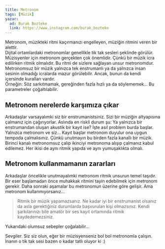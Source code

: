 ```yaml
---
title: Metronom
tags: [Müzik]
yazar:
  ad: Burak Bozteke
  link: https://www.instagram.com/burak_bozteke
---
```


Metronom, müzikteki ritmi kaçırmanızı engelleyen, müziğin ritmini veren bir alettir.  
Dijital ortamlardaki metronomlar genellikle tik tak sesleri şeklinde görülür.
Müzisyenler için metronom gerçekten çok önemlidir. Çünkü bir müzik icra edilirken ritmik olmalıdır. Bu ritmi de sizlere sağlayan unsur metronomdur. Metronomsuz bir müzik yalnızca tek enstrumanlı ya da yalnızca insan sesinin olmadığı icralarda mazur görülebilir. Ancak, bunun da kendi içersinde kuralları vardır.  
Örneğin: Söz sarkıtmamak, gereğinden fazla hızlı ya da söylememek... Bu parametreler çoğaltılabilir.

## Metronom nerelerde karşımıza çıkar

Arkadaşlar varsayalımki siz bir enstrumanistsiniz. Sizi bir müziğin altyapısına çalmanız için çağırıyorlar. Aslında en riskli durum şu: Ya yalnızca bir enstrumandan oluşan akustik bir kayıt ise?
İşte asıl problem burda başlar. Yalnızca metronom ve siz...
Kayıt başlar metronom duyulur ona uygun tempoda çalmalısınız. Çünkü unutmayın bu birden fazla kanallı bir müzik.
Birinci kanalı metronomsuz çalıp ikinciyi metronoma alışıp çalmanız kabul edilemez. Her ikisi de aynı ritmik yapıda ve aynı yumuşaklıkta olmalı.

## Metronom kullanmamanın zararları

Arkadaşlar öncelikle unutmayalımki metronom ritmik unsurun temel taşıdır. Bir eser başlamadan önce muhakkak ritmini tayin edebilmek için metronom gerekir. Daha sonraki aşamalar bu metronomun üzerine göre gelişir.
Ama metronom kullanmıyorsanız...
> Ritmik bir müzik yapamazsanız.
> Ne kadar iyi bir enstrumanist olsanız da asla gerektiğiniz durumlarda başvurulan kişi olmazsınız.
> Kendi şarkılarınızı bile amatör bir ses kayıt ortamında ritmik kaydedemezsiniz.

Yukarıdaki olumsuz sebepler çoğalabilir...

Sevgiler. Siz siz olun, eğer bir müzisyenseniz bol bol metronomla çalışın. İnanın o tik tak sesi bazen o kadar tatlı oluyor ki :)